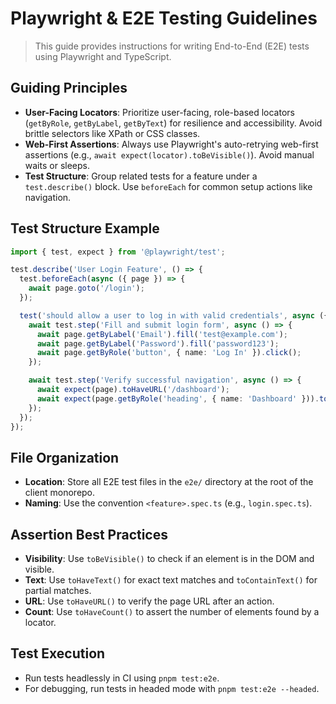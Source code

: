 # Playwright & E2E Testing Guidelines

> This guide provides instructions for writing End-to-End (E2E) tests using Playwright and TypeScript.

## Guiding Principles

- **User-Facing Locators**: Prioritize user-facing, role-based locators (`getByRole`, `getByLabel`, `getByText`) for resilience and accessibility. Avoid brittle selectors like XPath or CSS classes.
- **Web-First Assertions**: Always use Playwright's auto-retrying web-first assertions (e.g., `await expect(locator).toBeVisible()`). Avoid manual waits or sleeps.
- **Test Structure**: Group related tests for a feature under a `test.describe()` block. Use `beforeEach` for common setup actions like navigation.

## Test Structure Example

```typescript
import { test, expect } from '@playwright/test';

test.describe('User Login Feature', () => {
  test.beforeEach(async ({ page }) => {
    await page.goto('/login');
  });

  test('should allow a user to log in with valid credentials', async ({ page }) => {
    await test.step('Fill and submit login form', async () => {
      await page.getByLabel('Email').fill('test@example.com');
      await page.getByLabel('Password').fill('password123');
      await page.getByRole('button', { name: 'Log In' }).click();
    });

    await test.step('Verify successful navigation', async () => {
      await expect(page).toHaveURL('/dashboard');
      await expect(page.getByRole('heading', { name: 'Dashboard' })).toBeVisible();
    });
  });
});
```

## File Organization

- **Location**: Store all E2E test files in the `e2e/` directory at the root of the client monorepo.
- **Naming**: Use the convention `<feature>.spec.ts` (e.g., `login.spec.ts`).

## Assertion Best Practices

- **Visibility**: Use `toBeVisible()` to check if an element is in the DOM and visible.
- **Text**: Use `toHaveText()` for exact text matches and `toContainText()` for partial matches.
- **URL**: Use `toHaveURL()` to verify the page URL after an action.
- **Count**: Use `toHaveCount()` to assert the number of elements found by a locator.

## Test Execution

- Run tests headlessly in CI using `pnpm test:e2e`.
- For debugging, run tests in headed mode with `pnpm test:e2e --headed`.
